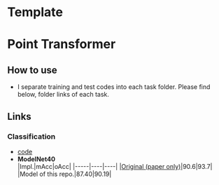 # Template

# Point Transformer
## How to use
- I separate training and test codes into each task folder. Please find below, folder links of each task.

## Links
### Classification
- [code](./Classification/README.md)
- **ModelNet40**  
    |Impl.|mAcc|oAcc|
    |-----|----|----|
    |[Original (paper only)](https://arxiv.org/abs/2012.09164)|90.6|93.7|
    |Model of this repo.|87.40|90.19|
